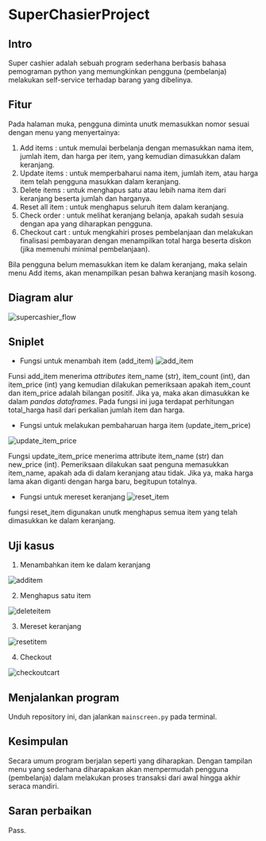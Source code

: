 # SuperChasierProject

## Intro

Super cashier adalah sebuah program sederhana berbasis bahasa pemograman python yang memungkinkan pengguna (pembelanja) melakukan self-service terhadap barang yang dibelinya.

## Fitur

Pada halaman muka, pengguna diminta unutk memasukkan nomor sesuai dengan menu yang menyertainya:

1. Add items            : untuk memulai berbelanja dengan memasukkan nama item, jumlah item, dan harga per item, yang kemudian dimasukkan dalam keranjang.
2. Update items         : untuk memperbaharui nama item, jumlah item, atau harga item telah pengguna masukkan dalam keranjang.
3. Delete items         : untuk menghapus satu atau lebih nama item dari keranjang beserta jumlah dan harganya.
4. Reset all item       : untuk menghapus seluruh item dalam keranjang.
5. Check order          : untuk melihat keranjang belanja, apakah sudah sesuia dengan apa yang diharapkan pengguna.
6. Checkout cart        : untuk mengkahiri proses pembelanjaan dan melakukan finalisasi pembayaran dengan menampilkan total harga beserta diskon (jika memenuhi minimal pembelanjaan).

Bila pengguna belum memasukkan item ke dalam keranjang, maka selain menu Add items, akan menampilkan pesan bahwa keranjang masih kosong.

## Diagram alur

![supercashier_flow](https://user-images.githubusercontent.com/33124796/213452320-5d34400b-c970-4075-bfd5-de7c2b00d4a1.jpg)

## Sniplet

* Fungsi untuk menambah item (add_item)
![add_item](https://user-images.githubusercontent.com/33124796/213454040-09cd4541-fcaf-40b4-8511-ad1d75415338.png)

Funsi add_item menerima _attributes_ item_name (str), item_count (int), dan item_price (int) yang kemudian dilakukan pemeriksaan apakah item_count dan item_price adalah bilangan positif. Jika ya, maka akan dimasukkan ke dalam _pandas dataframes_. Pada fungsi ini juga terdapat perhitungan total_harga hasil dari perkalian jumlah item dan harga.

* Fungsi untuk melakukan pembaharuan harga item (update_item_price)

![update_item_price](https://user-images.githubusercontent.com/33124796/213455205-0e09fce8-6c13-47bd-8e83-5fe02dac954a.png)

Fungsi update_item_price menerima attribute item_name (str) dan new_price (int). Pemeriksaan dilakukan saat penguna memasukkan item_name, apakah ada di dalam keranjang atau tidak. Jika ya, maka harga lama akan diganti dengan harga baru, begitupun totalnya.

* Fungsi untuk mereset keranjang
![reset_item](https://user-images.githubusercontent.com/33124796/213455887-605194d6-40f1-4175-8f26-28b2f3a99fa3.png)

fungsi reset_item digunakan unutk menghapus semua item yang telah dimasukkan ke dalam keranjang.

## Uji kasus

1. Menambahkan item ke dalam keranjang

![additem](https://user-images.githubusercontent.com/33124796/213457976-2729634d-6f1b-4ae0-a787-313234f46299.png)

2. Menghapus satu item

![deleteitem](https://user-images.githubusercontent.com/33124796/213458358-dbb66f84-a868-4b8b-ab53-713890df139e.png)

3. Mereset keranjang

![resetitem](https://user-images.githubusercontent.com/33124796/213458439-977dab0f-61df-4c4c-97b5-808b23c7224e.png)

4. Checkout

![checkoutcart](https://user-images.githubusercontent.com/33124796/213458570-ad8215e8-93b2-4d9d-9bb0-916578c7852d.png)

## Menjalankan program

Unduh repository ini, dan jalankan `mainscreen.py` pada terminal.

## Kesimpulan

Secara umum program berjalan seperti yang diharapkan. Dengan tampilan menu yang sederhana diharapakan akan mempermudah pengguna (pembelanja) dalam melakukan proses transaksi dari awal hingga akhir seraca mandiri.

## Saran perbaikan

Pass.
